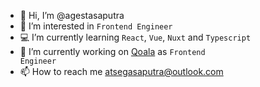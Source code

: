 - 👋 Hi, I’m @agestasaputra
- 👀 I’m interested in <code>Frontend Engineer</code>
- 💻 I’m currently learning <code>React</code>, <code>Vue</code>, <code>Nuxt</code> and <code>Typescript</code>
- 🏢 I’m currently working on [Qoala](https://www.qoala.app/) as <code>Frontend Engineer</code>
- 📫 How to reach me atsegasaputra@outlook.com

<!---
agestasaputra/agestasaputra is a ✨ special ✨ repository because its `README.md` (this file) appears on your GitHub profile.
You can click the Preview link to take a look at your changes.
--->
